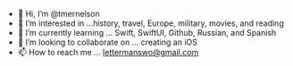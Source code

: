 - 👋 Hi, I’m @tmernelson
- 👀 I’m interested in ...history, travel, Europe, military, movies, and reading
- 🌱 I’m currently learning ... Swift, SwiftUI, Github, Russian, and Spanish
- 💞️ I’m looking to collaborate on ... creating an iOS
- 📫 How to reach me ... lettermanswo@gmail.com

<!---
tmernelson/tmernelson is a ✨ special ✨ repository because its `README.md` (this file) appears on your GitHub profile.
You can click the Preview link to take a look at your changes.
--->
